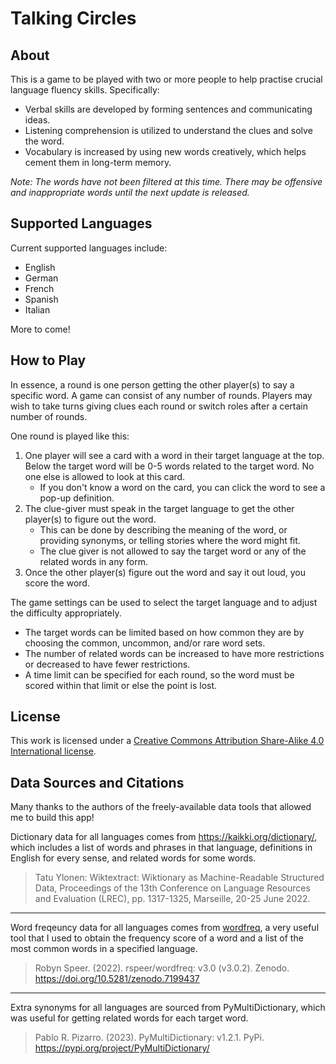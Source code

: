 
# Talking Circles

## About

This is a game to be played with two or more people to help practise crucial language fluency skills. Specifically: 
 - Verbal skills are developed by forming sentences and communicating ideas.
 - Listening comprehension is utilized to understand the clues and solve the word.
 - Vocabulary is increased by using new words creatively, which helps cement them in long-term memory.

*Note: The words have not been filtered at this time. There may be offensive and inappropriate words until the next update is released.*

## Supported Languages

Current supported languages include:
 - English
 - German
 - French
 - Spanish
 - Italian

 More to come!

## How to Play

In essence, a round is one person getting the other player(s) to say a specific word. A game can consist of any number of rounds. Players may wish to take turns giving clues each round or switch roles after a certain number of rounds. <br>

One round is played like this:

1. One player will see a card with a word in their target language at the top. Below the target word will be 0-5 words related to the target word. No one else is allowed to look at this card.
   - If you don't know a word on the card, you can click the word to see a pop-up definition. 
2. The clue-giver must speak in the target language to get the other player(s) to figure out the word. 
   - This can be done by describing the meaning of the word, or providing synonyms, or telling stories where the word might fit. 
   - The clue giver is not allowed to say the target word or any of the related words in any form.
3. Once the other player(s) figure out the word and say it out loud, you score the word.

The game settings can be used to select the target language and to adjust the difficulty appropriately. 
 - The target words can be limited based on how common they are by choosing the common, uncommon, and/or rare word sets.
 - The number of related words can be increased to have more restrictions or decreased to have fewer restrictions. 
 - A time limit can be specified for each round, so the word must be scored within that limit or else the point is lost.

## License

This work is licensed under a [Creative Commons Attribution Share-Alike 4.0 International license](https://creativecommons.org/licenses/by-sa/4.0/).

## Data Sources and Citations

Many thanks to the authors of the freely-available data tools that allowed me to build this app!

Dictionary data for all languages comes from https://kaikki.org/dictionary/, which includes a list of words and phrases in that language, definitions in English for every sense, and related words for some words.

> Tatu Ylonen: Wiktextract: Wiktionary as Machine-Readable Structured Data, Proceedings of the 13th Conference on Language Resources and Evaluation (LREC), pp. 1317-1325, Marseille, 20-25 June 2022.

---

Word freqeuncy data for all languages comes from [wordfreq](https://zenodo.org/record/7199437), a very useful tool that I used to obtain the frequency score of a word and a list of the most common words in a specified language.

> Robyn Speer. (2022). rspeer/wordfreq: v3.0 (v3.0.2). Zenodo. https://doi.org/10.5281/zenodo.7199437

---

Extra synonyms for all languages are sourced from PyMultiDictionary, which was useful for getting related words for each target word.

> Pablo R. Pizarro. (2023). PyMultiDictionary: v1.2.1. PyPi. https://pypi.org/project/PyMultiDictionary/
